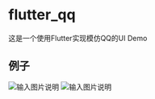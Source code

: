 # flutter_qq

这是一个使用Flutter实现模仿QQ的UI Demo

## 例子

![输入图片说明](assets/ezgif-2-77818d24f5.gif)
![输入图片说明](assets/ezgif-2-9e81adcda4.gif)